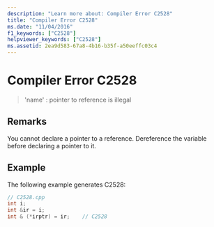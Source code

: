 ```yaml
---
description: "Learn more about: Compiler Error C2528"
title: "Compiler Error C2528"
ms.date: "11/04/2016"
f1_keywords: ["C2528"]
helpviewer_keywords: ["C2528"]
ms.assetid: 2ea9d583-67a8-4b16-b35f-a50eeffc03c4
---
```

# Compiler Error C2528

> 'name' : pointer to reference is illegal

## Remarks

You cannot declare a pointer to a reference. Dereference the variable before declaring a pointer to it.

## Example

The following example generates C2528:

```cpp
// C2528.cpp
int i;
int &ir = i;
int & (*irptr) = ir;    // C2528
```
